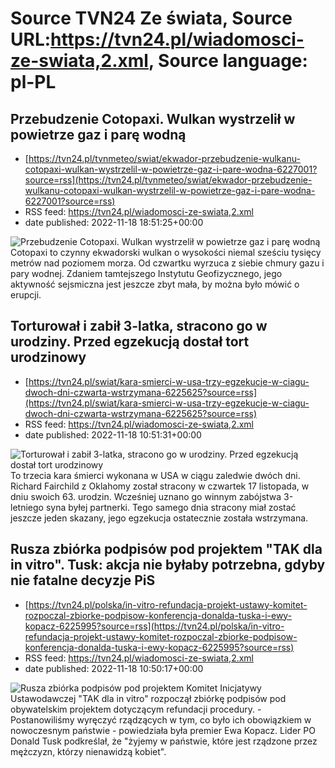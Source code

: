 # Source TVN24 Ze świata, Source URL:https://tvn24.pl/wiadomosci-ze-swiata,2.xml, Source language: pl-PL

## Przebudzenie Cotopaxi. Wulkan wystrzelił w powietrze gaz i parę wodną
 - [https://tvn24.pl/tvnmeteo/swiat/ekwador-przebudzenie-wulkanu-cotopaxi-wulkan-wystrzelil-w-powietrze-gaz-i-pare-wodna-6227001?source=rss](https://tvn24.pl/tvnmeteo/swiat/ekwador-przebudzenie-wulkanu-cotopaxi-wulkan-wystrzelil-w-powietrze-gaz-i-pare-wodna-6227001?source=rss)
 - RSS feed: https://tvn24.pl/wiadomosci-ze-swiata,2.xml
 - date published: 2022-11-18 18:51:25+00:00

<img alt="Przebudzenie Cotopaxi. Wulkan wystrzelił w powietrze gaz i parę wodną" src="https://tvn24.pl/tvnmeteo/najnowsze/cdn-zdjecie-b9l1u2-erupcja-wulkanu-cotopaxi-6227002/alternates/LANDSCAPE_1280" />
    Cotopaxi to czynny ekwadorski wulkan o wysokości niemal sześciu tysięcy metrów nad poziomem morza. Od czwartku wyrzuca z siebie chmury gazu i pary wodnej. Zdaniem tamtejszego Instytutu Geofizycznego, jego aktywność sejsmiczna jest jeszcze zbyt mała, by można było mówić o erupcji.

## Torturował i zabił 3-latka, stracono go w urodziny. Przed egzekucją dostał tort urodzinowy
 - [https://tvn24.pl/swiat/kara-smierci-w-usa-trzy-egzekucje-w-ciagu-dwoch-dni-czwarta-wstrzymana-6225625?source=rss](https://tvn24.pl/swiat/kara-smierci-w-usa-trzy-egzekucje-w-ciagu-dwoch-dni-czwarta-wstrzymana-6225625?source=rss)
 - RSS feed: https://tvn24.pl/wiadomosci-ze-swiata,2.xml
 - date published: 2022-11-18 10:51:31+00:00

<img alt="Torturował i zabił 3-latka, stracono go w urodziny. Przed egzekucją dostał tort urodzinowy" src="https://tvn24.pl/najnowsze/cdn-zdjecie-o0v6n5-kara-smierci-egzekucja-6226006/alternates/LANDSCAPE_1280" />
    To trzecia kara śmierci wykonana w USA w ciągu zaledwie dwóch dni. Richard Fairchild z Oklahomy został stracony w czwartek 17 listopada, w dniu swoich 63. urodzin. Wcześniej uznano go winnym zabójstwa 3-letniego syna byłej partnerki. Tego samego dnia stracony miał zostać jeszcze jeden skazany, jego egzekucja ostatecznie została wstrzymana.

## Rusza zbiórka podpisów pod projektem "TAK dla in vitro". Tusk: akcja nie byłaby potrzebna, gdyby nie fatalne decyzje PiS
 - [https://tvn24.pl/polska/in-vitro-refundacja-projekt-ustawy-komitet-rozpoczal-zbiorke-podpisow-konferencja-donalda-tuska-i-ewy-kopacz-6225995?source=rss](https://tvn24.pl/polska/in-vitro-refundacja-projekt-ustawy-komitet-rozpoczal-zbiorke-podpisow-konferencja-donalda-tuska-i-ewy-kopacz-6225995?source=rss)
 - RSS feed: https://tvn24.pl/wiadomosci-ze-swiata,2.xml
 - date published: 2022-11-18 10:50:17+00:00

<img alt="Rusza zbiórka podpisów pod projektem " src="https://tvn24.pl/najnowsze/cdn-zdjecie-lms6y4-byla-premier-ewa-kopacz-poinformowala-o-rozpoczeciu-zbiorki-podpisow-pod-obywatelskim-projektem-dotyczacym-refundacji-procedury-in-vitro-6225850/alternates/LANDSCAPE_1280" />
    Komitet Inicjatywy Ustawodawczej "TAK dla in vitro" rozpoczął zbiórkę podpisów pod obywatelskim projektem dotyczącym refundacji procedury. - Postanowiliśmy wyręczyć rządzących w tym, co było ich obowiązkiem w nowoczesnym państwie - powiedziała była premier Ewa Kopacz. Lider PO Donald Tusk podkreślał, że "żyjemy w państwie, które jest rządzone przez mężczyzn, którzy nienawidzą kobiet".

